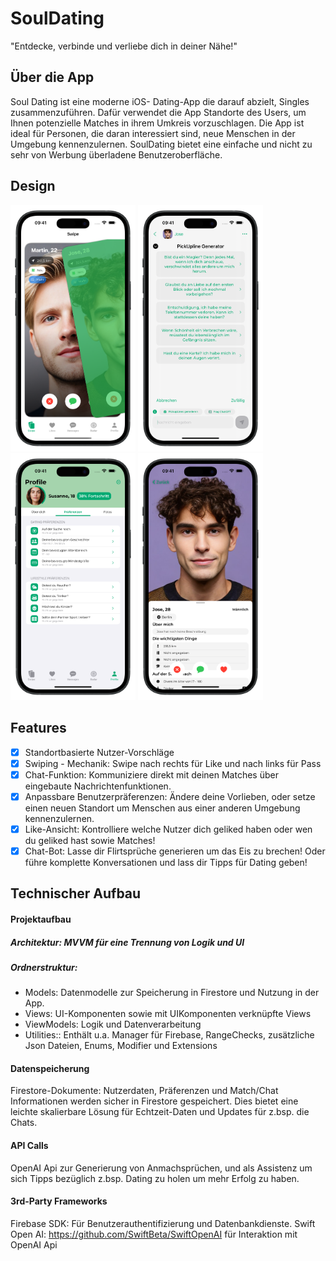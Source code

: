 # SoulDating

"Entdecke, verbinde und verliebe dich in deiner Nähe!"

## Über die App

Soul Dating ist eine moderne iOS- Dating-App die darauf abzielt, Singles zusammenzuführen. Dafür verwendet die App Standorte des Users, um Ihnen potenzielle Matches in ihrem Umkreis vorzuschlagen.
Die App ist ideal für Personen, die daran interessiert sind, neue Menschen in der Umgebung kennenzulernen. SoulDating bietet eine einfache und nicht zu sehr von Werbung überladene Benutzeroberfläche.

## Design
<p>
  <img src="./img/swipe.png" width="200">
  <img src="./img/screenshot1.png" width="200">
  <img src="./img/screen6" width="200">
  <img src="./img/screen3" width="200"
</p>


## Features

- [x] Standortbasierte Nutzer-Vorschläge
- [x] Swiping - Mechanik: Swipe nach rechts für Like und nach links für Pass
- [x] Chat-Funktion: Kommuniziere direkt mit deinen Matches über eingebaute Nachrichtenfunktionen.
- [x] Anpassbare Benutzerpräferenzen: Ändere deine Vorlieben,  oder setze einen neuen Standort um Menschen aus einer anderen Umgebung kennenzulernen.
- [x] Like-Ansicht: Kontrolliere welche Nutzer dich geliked haben oder wen du geliked hast sowie Matches!
- [x] Chat-Bot: Lasse dir Flirtsprüche generieren um das Eis zu brechen! Oder führe komplette Konversationen und lass dir Tipps für Dating geben!

## Technischer Aufbau

#### Projektaufbau
##### Architektur: MVVM für eine Trennung von Logik und UI
##### Ordnerstruktur: 
- Models: Datenmodelle zur Speicherung in Firestore und Nutzung in der App.
- Views: UI-Komponenten sowie mit UIKomponenten verknüpfte Views
- ViewModels: Logik und Datenverarbeitung
- Utilities:: Enthält u.a. Manager für Firebase, RangeChecks, zusätzliche Json Dateien, Enums, Modifier und Extensions

#### Datenspeicherung
Firestore-Dokumente: Nutzerdaten, Präferenzen und Match/Chat Informationen werden sicher in Firestore gespeichert. Dies bietet eine leichte skalierbare Lösung für Echtzeit-Daten und Updates für z.bsp. die Chats.

#### API Calls
OpenAI Api zur Generierung von Anmachsprüchen, und als Assistenz um sich Tipps bezüglich z.bsp. Dating zu holen um mehr Erfolg zu haben.

#### 3rd-Party Frameworks

Firebase SDK: Für Benutzerauthentifizierung und Datenbankdienste.
Swift Open AI: https://github.com/SwiftBeta/SwiftOpenAI für Interaktion mit OpenAI Api
